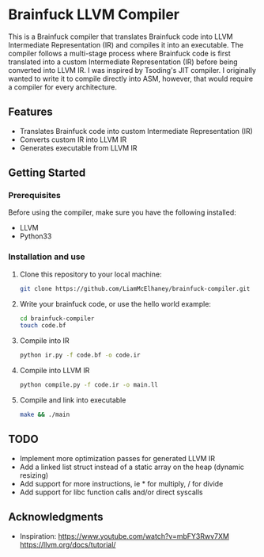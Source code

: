# Brainfuck LLVM Compiler

This is a Brainfuck compiler that translates Brainfuck code into LLVM Intermediate Representation (IR) and compiles it into an executable. The compiler follows a multi-stage process where Brainfuck code is first translated into a custom Intermediate Representation (IR) before being converted into LLVM IR. I was inspired by Tsoding's JIT compiler. I originally wanted to write it to compile directly into ASM, however, that would require a compiler for every architecture.

## Features

- Translates Brainfuck code into custom Intermediate Representation (IR)
- Converts custom IR into LLVM IR
- Generates executable from LLVM IR

## Getting Started

### Prerequisites

Before using the compiler, make sure you have the following installed:

- LLVM
- Python33

### Installation and use

1. Clone this repository to your local machine:

   ```bash
   git clone https://github.com/LiamMcElhaney/brainfuck-compiler.git
   ```

2. Write your brainfuck code, or use the hello world example:

   ```bash
   cd brainfuck-compiler
   touch code.bf   
   ```
3. Compile into IR
    ```bash
    python ir.py -f code.bf -o code.ir
    ```
4. Compile into LLVM IR
    ```bash
    python compile.py -f code.ir -o main.ll
    ```
5. Compile and link into executable
    ```bash
    make && ./main
    ```

## TODO
 - Implement more optimization passes for generated LLVM IR
 - Add a linked list struct instead of a static array on the heap (dynamic resizing)
 - Add support for more instructions, ie * for multiply, / for divide
 - Add support for libc function calls and/or direct syscalls





## Acknowledgments

- Inspiration:
    https://www.youtube.com/watch?v=mbFY3Rwv7XM 
    https://llvm.org/docs/tutorial/


